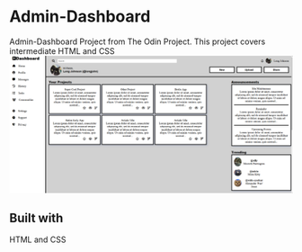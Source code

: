 # Admin-Dashboard
Admin-Dashboard Project from The Odin Project. This project covers intermediate HTML and CSS
![](preview.png)

## Built with
HTML and CSS
